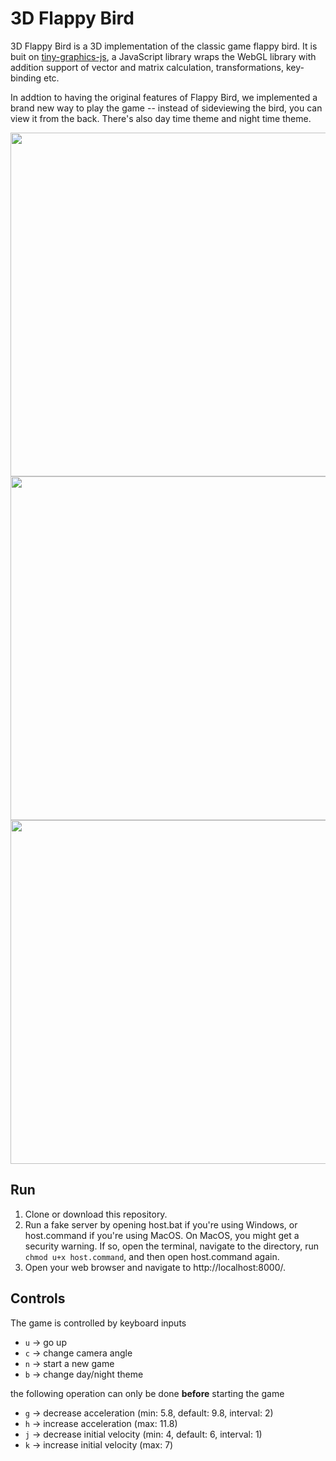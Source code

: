 # 3D Flappy Bird
 3D Flappy Bird is a 3D implementation of the classic game flappy bird. It is buit on [tiny-graphics-js](https://github.com/encyclopedia-of-code/tiny-graphics-js), a JavaScript library wraps the WebGL library with addition support of vector and matrix calculation, transformations, key-binding etc.

 In addtion to having the original features of Flappy Bird, we implemented a brand new way to play the game -- instead of sideviewing the bird, you can view it from the back. There's also day time theme and night time theme.

<img src=".github/img/gameplay.png" width="550">
<img src=".github/img/night_theme.png" width="550">
<img src=".github/img/back.png" width="550">

 ## Run
1. Clone or download this repository.
2. Run a fake server by opening host.bat if you're using Windows, or host.command if you're using MacOS. On MacOS, you might get a security warning. If so, open the terminal, navigate to the directory, run `chmod u+x host.command`, and then open host.command again.
3. Open your web browser and navigate to http://localhost:8000/. 

## Controls
The game is controlled by keyboard inputs
- `u` -> go up
- `c` -> change camera angle
- `n` -> start a new game
- `b` -> change day/night theme

the following operation can only be done **before** starting the game
- `g` -> decrease acceleration (min: 5.8, default: 9.8, interval: 2)
- `h` -> increase acceleration (max: 11.8)
- `j` -> decrease initial velocity (min: 4, default: 6, interval: 1)
- `k` -> increase initial velocity (max: 7)

